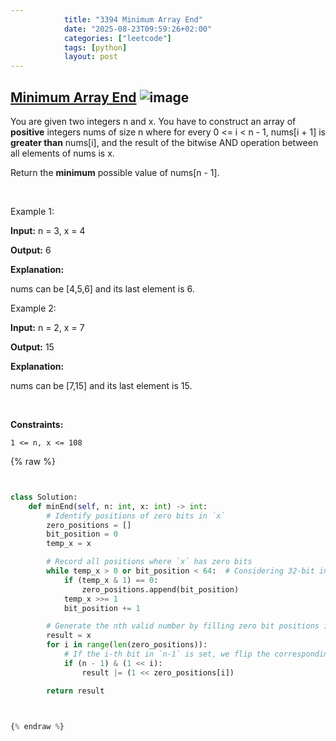 ```yaml
---
            title: "3394 Minimum Array End"
            date: "2025-08-23T09:59:26+02:00"
            categories: ["leetcode"]
            tags: [python]
            layout: post
---
```

            
## [Minimum Array End](https://leetcode.com/problems/minimum-array-end) ![image](https://img.shields.io/badge/Difficulty-Medium-orange)

You are given two integers n and x. You have to construct an array of **positive** integers nums of size n where for every 0 <= i < n - 1, nums[i + 1] is **greater than** nums[i], and the result of the bitwise AND operation between all elements of nums is x.

Return the **minimum** possible value of nums[n - 1].

 

Example 1:

**Input:** n = 3, x = 4

**Output:** 6

**Explanation:**

nums can be [4,5,6] and its last element is 6.

Example 2:

**Input:** n = 2, x = 7

**Output:** 15

**Explanation:**

nums can be [7,15] and its last element is 15.

 

**Constraints:**

	1 <= n, x <= 108

{% raw %}


```python


class Solution:
    def minEnd(self, n: int, x: int) -> int:
        # Identify positions of zero bits in `x`
        zero_positions = []
        bit_position = 0
        temp_x = x

        # Record all positions where `x` has zero bits
        while temp_x > 0 or bit_position < 64:  # Considering 32-bit integers for general cases
            if (temp_x & 1) == 0:
                zero_positions.append(bit_position)
            temp_x >>= 1
            bit_position += 1

        # Generate the nth valid number by filling zero bit positions in all combinations up to `n`
        result = x
        for i in range(len(zero_positions)):
            # If the i-th bit in `n-1` is set, we flip the corresponding zero bit position in `result`
            if (n - 1) & (1 << i):
                result |= (1 << zero_positions[i])

        return result



{% endraw %}
```
